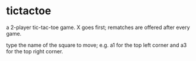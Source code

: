 # tictactoe
a 2-player tic-tac-toe game. X goes first; rematches are offered after every game.

type the name of the square to move; e.g. a1 for the top left corner and a3 for the top right corner.
